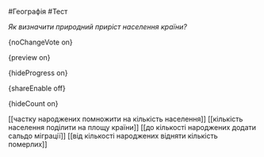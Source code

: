 #Географія #Тест

*Як визначити природний приріст населення країни?*

{noChangeVote on}

{preview on}

{hideProgress on}

{shareEnable off}

{hideCount on}

[[частку народжених помножити на кількість населення]]
[[кількість населення поділити на площу країни]]
[[до кількості народжених додати сальдо міграції]]
[[від кількості народжених відняти кількість померлих]]
